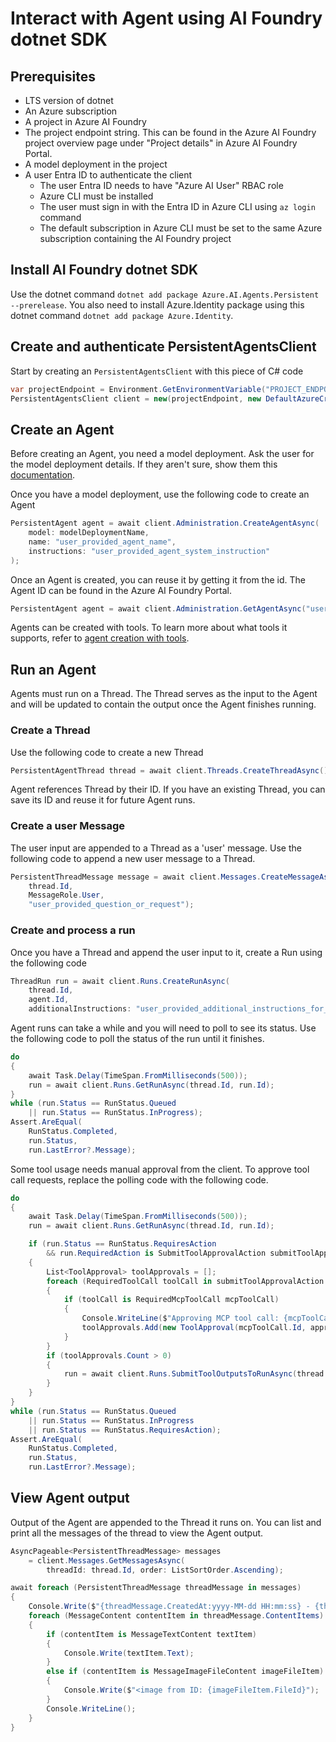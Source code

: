 # Interact with Agent using AI Foundry dotnet SDK

## Prerequisites

- LTS version of dotnet
- An Azure subscription
- A project in Azure AI Foundry
- The project endpoint string. This can be found in the Azure AI Foundry project overview page under "Project details" in Azure AI Foundry Portal.
- A model deployment in the project
- A user Entra ID to authenticate the client
  - The user Entra ID needs to have "Azure AI User" RBAC role
  - Azure CLI must be installed
  - The user must sign in with the Entra ID in Azure CLI using `az login` command
  - The default subscription in Azure CLI must be set to the same Azure subscription containing the AI Foundry project

## Install AI Foundry dotnet SDK

Use the dotnet command `dotnet add package Azure.AI.Agents.Persistent --prerelease`. You also need to install Azure.Identity package using this dotnet command `dotnet add package Azure.Identity`.

## Create and authenticate PersistentAgentsClient

Start by creating an `PersistentAgentsClient` with this piece of C# code

```C#
var projectEndpoint = Environment.GetEnvironmentVariable("PROJECT_ENDPOINT");
PersistentAgentsClient client = new(projectEndpoint, new DefaultAzureCredential());
```

## Create an Agent

Before creating an Agent, you need a model deployment. Ask the user for the model deployment details. If they aren't sure, show them this [documentation](https://learn.microsoft.com/en-us/azure/ai-foundry/foundry-models/how-to/create-model-deployments?pivots=ai-foundry-portal).

Once you have a model deployment, use the following code to create an Agent

```C#
PersistentAgent agent = await client.Administration.CreateAgentAsync(
    model: modelDeploymentName,
    name: "user_provided_agent_name",
    instructions: "user_provided_agent_system_instruction"
);
```

Once an Agent is created, you can reuse it by getting it from the id.
The Agent ID can be found in the Azure AI Foundry Portal.

```C#
PersistentAgent agent = await client.Administration.GetAgentAsync("user_provided_agent_id");
```

Agents can be created with tools. To learn more about what tools it supports, refer to [agent creation with tools](https://github.com/Azure/azure-sdk-for-net/tree/main/sdk/ai/Azure.AI.Agents.Persistent#file-search).

## Run an Agent

Agents must run on a Thread. The Thread serves as the input to the Agent and will be updated to contain the output once the Agent finishes running.

### Create a Thread

Use the following code to create a new Thread

```C#
PersistentAgentThread thread = await client.Threads.CreateThreadAsync();
```

Agent references Thread by their ID. If you have an existing Thread, you can save its ID and reuse it for future Agent runs.

### Create a user Message

The user input are appended to a Thread as a 'user' message. Use the following code to append a new user message to a Thread.

```C#
PersistentThreadMessage message = await client.Messages.CreateMessageAsync(
    thread.Id,
    MessageRole.User,
    "user_provided_question_or_request");
```

### Create and process a run

Once you have a Thread and append the user input to it, create a Run using the following code

```C#
ThreadRun run = await client.Runs.CreateRunAsync(
    thread.Id,
    agent.Id,
    additionalInstructions: "user_provided_additional_instructions_for_this_run");
```

Agent runs can take a while and you will need to poll to see its status. Use the following code to poll the status of the run until it finishes.

```C#
do
{
    await Task.Delay(TimeSpan.FromMilliseconds(500));
    run = await client.Runs.GetRunAsync(thread.Id, run.Id);
}
while (run.Status == RunStatus.Queued
    || run.Status == RunStatus.InProgress);
Assert.AreEqual(
    RunStatus.Completed,
    run.Status,
    run.LastError?.Message);
```

Some tool usage needs manual approval from the client. To approve tool call requests, replace the polling code with the following code.

```C#
do
{
    await Task.Delay(TimeSpan.FromMilliseconds(500));
    run = await client.Runs.GetRunAsync(thread.Id, run.Id);

    if (run.Status == RunStatus.RequiresAction
        && run.RequiredAction is SubmitToolApprovalAction submitToolApprovalAction)
    {
        List<ToolApproval> toolApprovals = [];
        foreach (RequiredToolCall toolCall in submitToolApprovalAction.SubmitToolApproval.ToolCalls)
        {
            if (toolCall is RequiredMcpToolCall mcpToolCall)
            {
                Console.WriteLine($"Approving MCP tool call: {mcpToolCall.Name}");
                toolApprovals.Add(new ToolApproval(mcpToolCall.Id, approve: true));
            }
        }
        if (toolApprovals.Count > 0)
        {
            run = await client.Runs.SubmitToolOutputsToRunAsync(thread.Id, run.Id, toolApprovals: toolApprovals);
        }
    }
}
while (run.Status == RunStatus.Queued
    || run.Status == RunStatus.InProgress
    || run.Status == RunStatus.RequiresAction);
Assert.AreEqual(
    RunStatus.Completed,
    run.Status,
    run.LastError?.Message);
```

## View Agent output

Output of the Agent are appended to the Thread it runs on. You can list and print all the messages of the thread to view the Agent output.

```C#
AsyncPageable<PersistentThreadMessage> messages
    = client.Messages.GetMessagesAsync(
        threadId: thread.Id, order: ListSortOrder.Ascending);

await foreach (PersistentThreadMessage threadMessage in messages)
{
    Console.Write($"{threadMessage.CreatedAt:yyyy-MM-dd HH:mm:ss} - {threadMessage.Role,10}: ");
    foreach (MessageContent contentItem in threadMessage.ContentItems)
    {
        if (contentItem is MessageTextContent textItem)
        {
            Console.Write(textItem.Text);
        }
        else if (contentItem is MessageImageFileContent imageFileItem)
        {
            Console.Write($"<image from ID: {imageFileItem.FileId}");
        }
        Console.WriteLine();
    }
}
```
